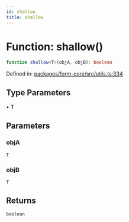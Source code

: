 ```yaml
---
id: shallow
title: shallow
---
```


# Function: shallow()

```ts
function shallow<T>(objA, objB): boolean
```

Defined in: [packages/form-core/src/utils.ts:334](https://github.com/TanStack/form/blob/main/packages/form-core/src/utils.ts#L334)

## Type Parameters

• **T**

## Parameters

### objA

`T`

### objB

`T`

## Returns

`boolean`
